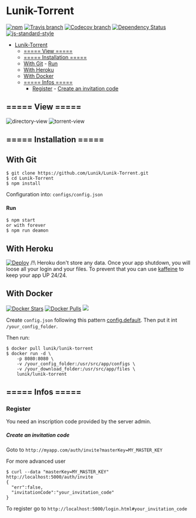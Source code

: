# Lunik-Torrent
[![npm](https://img.shields.io/npm/v/lunik-torrent.svg)](https://www.npmjs.com/package/lunik-torrent)
[![Travis branch](https://img.shields.io/travis/Lunik/Lunik-Torrent/master.svg)](https://travis-ci.org/Lunik/Lunik-Torrent)
[![Codecov branch](https://img.shields.io/codecov/c/github/Lunik/Lunik-Torrent/master.svg)](https://codecov.io/gh/Lunik/Lunik-Torrent)
[![Dependency Status](https://gemnasium.com/badges/github.com/Lunik/Lunik-Torrent.svg)](https://gemnasium.com/github.com/Lunik/Lunik-Torrent)
[![js-standard-style](https://img.shields.io/badge/code%20style-standard-brightgreen.svg)](http://standardjs.com/)

<!-- TOC depthFrom:1 depthTo:6 withLinks:1 updateOnSave:1 orderedList:0 -->

- [Lunik-Torrent](#lunik-torrent)
	- [===== View =====](#-view-)
	- [===== Installation =====](#-installation-)
	- [With Git](#with-git)
			- [Run](#run)
	- [With Heroku](#with-heroku)
	- [With Docker](#with-docker)
	- [===== Infos =====](#-infos-)
		- [Register](#register)
				- [Create an invitation code](#create-an-invitation-code)

<!-- /TOC -->

## ===== View =====
![directory-view](https://puu.sh/qr53g/de79e3ea37.png)
![torrent-view](https://puu.sh/qr511/826c4c4019.png)

## ===== Installation =====

## With Git

```
$ git clone https://github.com/Lunik/Lunik-Torrent.git
$ cd Lunik-Torrent
$ npm install
```

Configuration into: `configs/config.json`

#### Run

```
$ npm start
or with forever
$ npm run deamon
```

## With Heroku
[![Deploy](https://www.herokucdn.com/deploy/button.svg)](https://heroku.com/deploy?template=https://github.com/z3cr3t/torrent_downloader)
/!\ Heroku don't store any data. Once your app shutdown, you will loose all your login and your files.
To prevent that you can use [kaffeine](http://kaffeine.herokuapp.com/) to keep your app UP 24/24.

## With Docker
[![Docker Stars](https://img.shields.io/docker/stars/lunik/lunik-torrent.svg)](https://hub.docker.com/r/lunik/lunik-torrent/)
[![Docker Pulls](https://img.shields.io/docker/pulls/lunik/lunik-torrent.svg)](https://hub.docker.com/r/lunik/lunik-torrent/)
[![](https://images.microbadger.com/badges/image/lunik/lunik-torrent.svg)](https://microbadger.com/images/lunik/lunik-torrent "Get your own image badge on microbadger.com")

Create `config.json` following this pattern [config.default](https://raw.githubusercontent.com/Lunik/Lunik-Torrent/master/configs/config.default). Then put it int `/your_config_folder`.

Then run:
```
$ docker pull lunik/lunik-torrent
$ docker run -d \
	-p 8080:8080 \
	-v /your_config_folder:/usr/src/app/configs \
	-v /your_download_folder:/usr/src/app/files \
	lunik/lunik-torrent
```

## ===== Infos =====
### Register

You need an inscription code provided by the server admin.

##### Create an invitation code
Goto to `http://myapp.com/auth/invite?masterKey=MY_MASTER_KEY`

For more advanced user
```
$ curl --data "masterKey=MY_MASTER_KEY" http://localhost:5000/auth/invite
{
  "err":false,
  "invitationCode":"your_invitation_code"
}
```
To register go to `http://localhost:5000/login.html#your_invitation_code`
